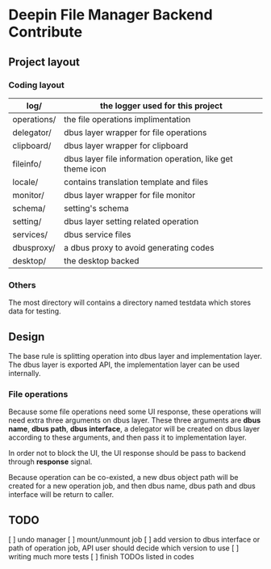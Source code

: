 # Deepin File Manager Backend Contribute

## Project layout

### Coding layout

| log/        | the logger used for this project                           |
|-------------|------------------------------------------------------------|
| operations/ | the file operations implimentation                         |
| delegator/  | dbus layer wrapper for file operations                     |
| clipboard/  | dbus layer wrapper for clipboard                           |
| fileinfo/   | dbus layer file information operation, like get theme icon |
| locale/     | contains translation template and files                    |
| monitor/    | dbus layer wrapper for file monitor                        |
| schema/     | setting's schema                                           |
| setting/    | dbus layer setting related operation                       |
| services/   | dbus service files                                         |
| dbusproxy/  | a dbus proxy to avoid generating codes                     |
| desktop/    | the desktop backed                                         |


### Others

The most directory will contains a directory named testdata which stores data for testing.

## Design

The base rule is splitting operation into dbus layer and implementation layer. The dbus
layer is exported API, the implementation layer can be used internally.

### File operations

Because some file operations need some UI response, these operations will need extra three
arguments on dbus layer. These three arguments are **dbus name**, **dbus path**, **dbus interface**,
a delegator will be created on dbus layer according to these arguments, and then pass it to
implementation layer.

In order not to block the UI, the UI response should be pass to backend through **response** signal.

Because operation can be co-existed, a new dbus object path will be created for a new operation
job, and then dbus name, dbus path and dbus interface will be return to caller.


## TODO

[ ] undo manager
[ ] mount/unmount job
[ ] add version to dbus interface or path of operation job, API user should decide which version to use
[ ] writing much more tests
[ ] finish TODOs listed in codes
